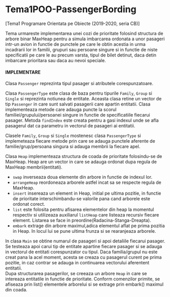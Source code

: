 # Tema1POO-PassengerBording
[Tema1 Programare Orientata pe Obiecte (2019-2020, seria CB)] 


Tema urmareste implementarea unei cozi de prioritate folosind structura de arbore
binar MaxHeap pentru a simula imbarcarea ordonata a unor pasageri intr-un avion in
functie de punctele pe care le obtin acestia in urma incadrarii lor in familii, grupuri sau 
persoane singure si in functie de niste specificatii pe care le au precum varsta, 
tipul de bilet detinut, daca detin imbarcare prioritara sau daca au nevoi speciale.



#### IMPLEMENTARE
Clasa ```Passenger``` reprezinta tipul pasager si atributele corespunzatoare. 

Clasa ```PassengerType``` este clasa de baza pentru tipurile ```Family```, ```Group``` si ```Single``` si 
reprezinta notiunea de entitate. Aceasta clasa retine un vector de tip ```Passenger``` in care 
sunt salvati pasagerii care apartin entitatii. Clasa implementeaza metode care adauga puncte
la scorul familiei/grupului/persoanei singure in functie de specificatiile fiecarui pasager.
Metoda ```findIndex``` este creata pentru a gasi indexul unde se afla pasagerul dat ca parametru 
in vectorul de pasageri ai entitatii.

Clasele ```Family```, ```Group``` si ```Single``` mostenesc clasa ```PassengerType``` si implemeteaza fiecare metode
prin care se adauga punctele aferente de familie/grup/persoana singura si adauga membrii la 
fiecare apel.

Clasa ```Heap``` implementeaza structura de coada de prioritate folosindu-se de MaxHeap. Heap are
un vector in care se adauga ordonat dupa regula de MaxHeap membrii(entitati).
- ```swap``` inverseaza 
doua elemente din arbore in functie de indexul lor. 
- ```arrangeHeap``` reordoneaza arborele astfel
incat sa se respecte regula de MaxHeap. 
- ```insert``` insereaza un element in Heap, initial 
pe ultima pozitie, in functie de prioritate interschimbandu-se valorile pana cand arborele 
este ordonat corect. 
- ```list``` este folosita pentru afisarea elementelor din heap la momentul 
respectiv si utilizeaza auxiliarul ```listHeap``` care listeaza recursiv fiecare element. Listarea
se face in preordine(Radacina-Stanga-Dreapta).
- ```embark``` extrage din arbore maximul,adica
elementul aflat pe prima pozitia in Heap. In locul lui se pune ultima frunza si se rearanjeaza
arborele.

In clasa ```Main``` se obtine numarul de pasageri
si apoi detaliile fiecarui pasager. Se testeaza
apoi carui tip de entitate apartine fiecare pasager si se adauga in vectorul de entitati 
corespunzator cu tipul. Daca familia/grupul nu este creat pana la acel moment, acesta se creaza cu
pasagerul curent pe prima pozitie, in caz contrar se adauga in continuarea vectorului aferentent
entitatii. <br>
Dupa structurarea pasagerilor, se creeaza un arbore ```Heap``` in care se intereaza entitatile in functie de prioritate. 
Conform comenzilor primite, se afiseaza prin list() elementele arborelui si se extrage prin
embark() maximul din coada.
